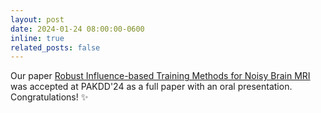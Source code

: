 ```yaml
---
layout: post
date: 2024-01-24 08:00:00-0600
inline: true
related_posts: false
---
```


Our paper [Robust Influence-based Training Methods for Noisy Brain MRI](https://arxiv.org/abs/2403.10698) was accepted at PAKDD'24 as a full paper with an oral presentation. Congratulations! :sparkles:
